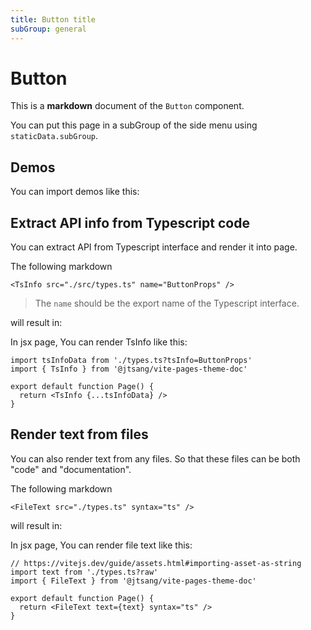```yaml
---
title: Button title
subGroup: general
---
```


# Button

This is a **markdown** document of the `Button` component.

You can put this page in a subGroup of the side menu using `staticData.subGroup`.

## Demos

You can import demos like this:

<Demo src="./demos/demo1.tsx" />

<Demo src="./demos/demo2.tsx" />

## Extract API info from Typescript code

You can extract API from Typescript interface and render it into page.

The following markdown

```tsx
<TsInfo src="./src/types.ts" name="ButtonProps" />
```

> The `name` should be the export name of the Typescript interface.

will result in:

<TsInfo src="./src/types.ts" name="ButtonProps" />

In jsx page, You can render TsInfo like this:

```tsx
import tsInfoData from './types.ts?tsInfo=ButtonProps'
import { TsInfo } from '@jtsang/vite-pages-theme-doc'

export default function Page() {
  return <TsInfo {...tsInfoData} />
}
```

## Render text from files

You can also render text from any files. So that these files can be both "code" and "documentation".

The following markdown

```tsx
<FileText src="./types.ts" syntax="ts" />
```

will result in:

<FileText src="./types.ts" syntax="ts" />

In jsx page, You can render file text like this:

```tsx
// https://vitejs.dev/guide/assets.html#importing-asset-as-string
import text from './types.ts?raw'
import { FileText } from '@jtsang/vite-pages-theme-doc'

export default function Page() {
  return <FileText text={text} syntax="ts" />
}
```
